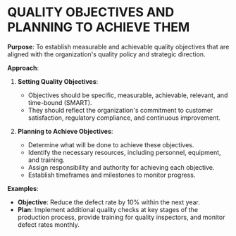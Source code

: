 # QUALITY OBJECTIVES AND PLANNING TO ACHIEVE THEM

**Purpose**: To establish measurable and achievable quality objectives that are aligned with the organization's quality policy and strategic direction.

**Approach**:

1. **Setting Quality Objectives**:

   * Objectives should be specific, measurable, achievable, relevant, and time-bound (SMART).
   * They should reflect the organization's commitment to customer satisfaction, regulatory compliance, and continuous improvement.

2. **Planning to Achieve Objectives**:

   * Determine what will be done to achieve these objectives.
   * Identify the necessary resources, including personnel, equipment, and training.
   * Assign responsibility and authority for achieving each objective.
   * Establish timeframes and milestones to monitor progress.

**Examples**:

- **Objective**: Reduce the defect rate by 10% within the next year.
- **Plan**: Implement additional quality checks at key stages of the production process, provide training for quality inspectors, and monitor defect rates monthly.
